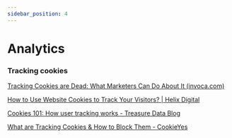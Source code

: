 ```yaml
---
sidebar_position: 4
---
```


# Analytics

### Tracking cookies

[Tracking Cookies are Dead: What Marketers Can Do About It (invoca.com)](https://www.invoca.com/blog/tracking-cookies-are-dead-what-marketers-can-do-about-it)

[How to Use Website Cookies to Track Your Visitors? | Helix Digital](https://www.helixdigital.com.au/how-to-use-cookies/)

[Cookies 101: How user tracking works - Treasure Data Blog](https://blog.treasuredata.com/blog/2017/02/03/cookies-101-how-user-tracking-works/)

[What are Tracking Cookies & How to Block Them - CookieYes](https://www.cookieyes.com/blog/tracking-cookies/)



    
